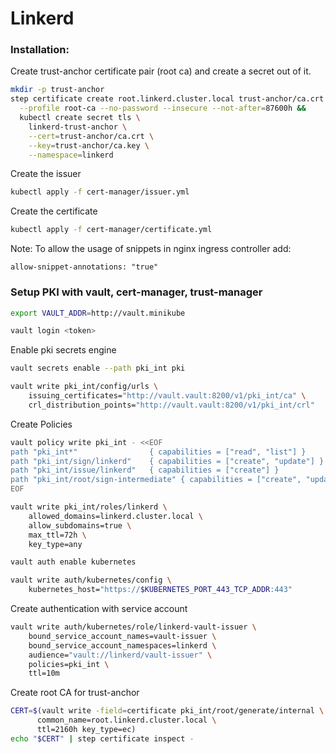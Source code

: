 # Linkerd

### Installation:

Create trust-anchor certificate pair (root ca) and create a secret out of it.

```bash
mkdir -p trust-anchor
step certificate create root.linkerd.cluster.local trust-anchor/ca.crt trust-anchor/ca.key \
  --profile root-ca --no-password --insecure --not-after=87600h &&
  kubectl create secret tls \
    linkerd-trust-anchor \
    --cert=trust-anchor/ca.crt \
    --key=trust-anchor/ca.key \
    --namespace=linkerd
```

Create the issuer

```bash
kubectl apply -f cert-manager/issuer.yml
```

Create the certificate

```bash
kubectl apply -f cert-manager/certificate.yml
```

Note: To allow the usage of snippets in nginx ingress controller add:

```
allow-snippet-annotations: "true"
```

### Setup PKI with vault, cert-manager, trust-manager

```bash
export VAULT_ADDR=http://vault.minikube
```

```bash
vault login <token>
```

Enable pki secrets engine

```bash
vault secrets enable --path pki_int pki
```

```bash
vault write pki_int/config/urls \
    issuing_certificates="http://vault.vault:8200/v1/pki_int/ca" \
    crl_distribution_points="http://vault.vault:8200/v1/pki_int/crl"
```

Create Policies

```bash
vault policy write pki_int - <<EOF
path "pki_int*"                { capabilities = ["read", "list"] }
path "pki_int/sign/linkerd"    { capabilities = ["create", "update"] }
path "pki_int/issue/linkerd"   { capabilities = ["create"] }
path "pki_int/root/sign-intermediate" { capabilities = ["create", "update" ] }
EOF
```

```bash
vault write pki_int/roles/linkerd \
    allowed_domains=linkerd.cluster.local \
    allow_subdomains=true \
    max_ttl=72h \
    key_type=any
```

```bash
vault auth enable kubernetes
```

```bash
vault write auth/kubernetes/config \
    kubernetes_host="https://$KUBERNETES_PORT_443_TCP_ADDR:443"
```

Create authentication with service account

```bash
vault write auth/kubernetes/role/linkerd-vault-issuer \
    bound_service_account_names=vault-issuer \
    bound_service_account_namespaces=linkerd \
    audience="vault://linkerd/vault-issuer" \
    policies=pki_int \
    ttl=10m
```

Create root CA for trust-anchor

```bash
CERT=$(vault write -field=certificate pki_int/root/generate/internal \
      common_name=root.linkerd.cluster.local \
      ttl=2160h key_type=ec)
echo "$CERT" | step certificate inspect -
```
